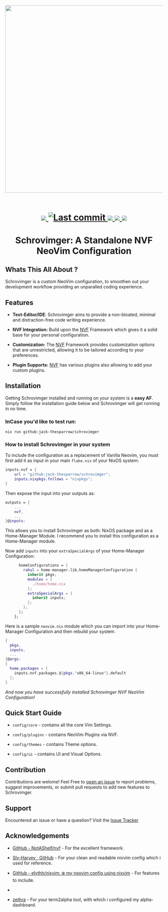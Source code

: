 <h1 align = "center">
<a href='#'><img src="https://raw.githubusercontent.com/catppuccin/catppuccin/main/assets/palette/macchiato.png" width="600px"/></a>
<br>
<br>
<div align = "center">
    <p>
    <a href="https://github.com/jack-thesparrow/schrovimger/issues">
        <img src="https://img.shields.io/github/issues/jack-thesparrow/schrovimger?color=fab387&labelColor=303446&style=for-the-badge">
    </a>
    <a href="https://github.com/jack-thesparrow/schrovimger/pulse">
      <img alt="Last commit" src="https://img.shields.io/github/last-commit/jack-thesparrow/schrovimger?style=for-the-badge&logo=starship&color=8bd5ca&logoColor=D9E0EE&labelColor=302D41"/>
    </a>
    <a href="https://github.com/jack-thesparrow/schrovimger/stargazers">
        <img src="https://img.shields.io/github/stars/jack-thesparrow/schrovimger?color=ca9ee6&labelColor=303446&style=for-the-badge">
    </a>
    <a href="https://github.com/jack-thesparrow/schrovimger">
        <img src="https://img.shields.io/github/repo-size/jack-thesparrow/schrovimger?color=ea999c&labelColor=303446&style=for-the-badge">
    </a>
    <a href="https://github.com/jack-thesparrow/scrovimger/blob/main/LICENCE">
        <img src="https://img.shields.io/static/v1.svg?style=for-the-badge&label=License&message=MIT&logoColor=ca9ee6&colorA=313244&colorB=cba6f7"/>
    </a>
    <br>
    </p>
    </div>
<h1 align = "center">Schrovimger: A Standalone NVF NeoVim Configuration</h1>
<h3 align = "center"></h3>

</h1>

## Whats This All About ?

Schrovimger is a custom NeoVim configuration, to smoothen out your development workflow providing an unparalled coding experience.

## Features

- **Text-Editor/IDE**:  Schrovimger aims to provide a non-bloated, minimal and distraction-free code writing experience.

- **NVF Integration:** Build upon the [NVF](https://github.com/NotAShelf/nvf.git) Framework which gives it a solid base for your personal configuration.

- **Customization:** The [NVF](https://github.com/NotAShelf/nvf.git) Framework provides customization options that are unrestricted, allowing it to be tailored according to your preferences.

- **Plugin Supports:** [NVF](https://github.com/NotAShelf/nvf.git) has various plugins also allowing to add your custom plugins.

## Installation

Getting Schrovimger installed and running on your system is a **easy AF**. Simply follow the installation guide below and Schrovimger will get running in no time.

### InCase you'd like to test run:

```shell
nix run github:jack-thesparrow/schrovimger
```

### How to install Schrovimger in your system

To include the configuration as a replacement of Vanilla Neovim, you must first add it as input in your main `flake.nix` of your NixOS system:

```nix
inputs.nvf = {
    url = "github:jack-thesparrow/schrovimger";
    inputs.nixpkgs.follows = "nixpkgs";
}
```

Then expose the input into your outputs as:

```nix
outputs = {
    ...
    nvf,
    ...
}@inputs:
```

This allows you to install Schrovimger as both: NixOS package and as a Home-Manager Module. I recommend you to install this configuration as a Home-Manager module. 

Now add `inputs` into your `extraSpecialArgs` of your Home-Manager Configuration:

```nix
      homeConfigurations = {
        rahul = home-manager.lib.homeManagerConfiguration {
          inherit pkgs;
          modules = [
            ./home/home.nix
          ];
          extraSpecialArgs = {
            inherit inputs;
          };
        };
      };
    };
```

Here is a sample `neovim.nix` module which you can import into your Home-Manager Configuration and then rebuild your system.

```nix
{
  pkgs,
  inputs,
  ...
}@args:
{
  home.packages = [
    inputs.nvf.packages.${pkgs."x86_64-linux"}.default
  ];
}
```

<I>And now you have successfully installed Schrovimger NVF NeoVim Configuration!</I>

## Quick Start Guide

- `config/core` - contains all the core Vim Settings.

- `config/plugins` - contains NeoVim Plugins via NVF.

- `config/themes` - contains Theme options.

- `config/ui` - contains UI and Visual Options.

## Contribution

Contributions are welome! Feel Free to [open an issue](https://github.com/jack-thesparrow/schrovimger/issues) to report problems, suggest improvements, or submit pull requests to add new features to Schrovimger.

## Support

Encountered an issue or have a question? Visit the [Issue Tracker](https://github.com/jack-thesparrow/schrovimger/issues) 

## Acknowledgements

- [GitHub - NotAShelf/nvf](https://github.com/NotAShelf/nvf.git)  - For the excellent framework.

- [Sly-Harvey · GitHub](https://github.com/Sly-Harvey) - For your clean and readable nixvim config which i used for reference.

- [GitHub - elythh/nixvim: ❄️ my neovim config using nixvim](https://github.com/elythh/nixvim) - For features to include.

- 

- [zethra]([git.sr.ht](https://git.sr.ht/~zethra/)) - For your term2alpha tool, with which i configured my alpha-dashboard.
